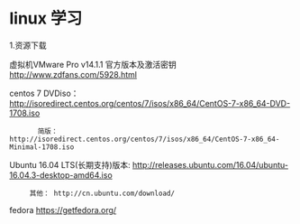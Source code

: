 # linux 学习

1.资源下载
   
   虚拟机VMware Pro v14.1.1 官方版本及激活密钥 http://www.zdfans.com/5928.html

   centos 7 DVDiso： http://isoredirect.centos.org/centos/7/isos/x86_64/CentOS-7-x86_64-DVD-1708.iso
           
           简版：   http://isoredirect.centos.org/centos/7/isos/x86_64/CentOS-7-x86_64-Minimal-1708.iso
   
   Ubuntu 16.04 LTS(长期支持)版本: http://releases.ubuntu.com/16.04/ubuntu-16.04.3-desktop-amd64.iso
         
         其他： http://cn.ubuntu.com/download/
   
   fedora   https://getfedora.org/
